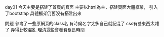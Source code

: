 day01
    今天主要是搭建了首頁的頁面
    主要以html為主，搭建頁面大體框架，
    引入了bootstrap
    具體框架仍舊沒有搭建出來

問題
    參考了一些原網頁的class名 有時候名字太多自己就記混了
    css有些東西太雜了  弄得比較混亂  理清這些會發費很長時間
